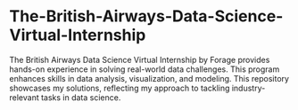 # The-British-Airways-Data-Science-Virtual-Internship
The British Airways Data Science Virtual Internship by Forage provides hands-on experience in solving real-world data challenges. This program enhances skills in data analysis, visualization, and modeling. This repository showcases my solutions, reflecting my approach to tackling industry-relevant tasks in data science.
